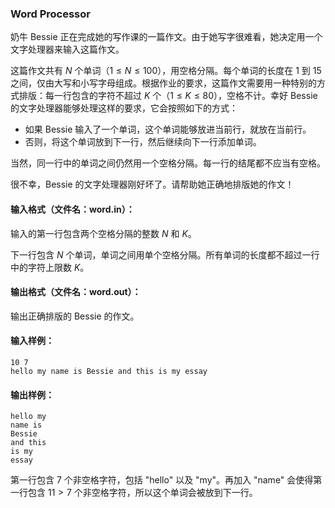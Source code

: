 ### Word Processor

奶牛 Bessie 正在完成她的写作课的一篇作文。由于她写字很难看，她决定用一个文字处理器来输入这篇作文。

这篇作文共有 $N$ 个单词（$1\le N\le 100$），用空格分隔。每个单词的长度在 1 到 15 之间，仅由大写和小写字母组成。根据作业的要求，这篇作文需要用一种特别的方式排版：每一行包含的字符不超过 $K$ 个（$1\le K\le 80$），空格不计。幸好 Bessie 的文字处理器能够处理这样的要求，它会按照如下的方式：



- 如果 Bessie 输入了一个单词，这个单词能够放进当前行，就放在当前行。
- 否则，将这个单词放到下一行，然后继续向下一行添加单词。

当然，同一行中的单词之间仍然用一个空格分隔。每一行的结尾都不应当有空格。

很不幸，Bessie 的文字处理器刚好坏了。请帮助她正确地排版她的作文！



#### 输入格式（文件名：word.in）：

输入的第一行包含两个空格分隔的整数 $N$ 和 $K$。

下一行包含 $N$ 个单词，单词之间用单个空格分隔。所有单词的长度都不超过一行中的字符上限数 $K$。



#### 输出格式（文件名：word.out）：

输出正确排版的 Bessie 的作文。



#### 输入样例：

```
10 7
hello my name is Bessie and this is my essay
```

#### 输出样例：

```
hello my
name is
Bessie
and this
is my
essay
```

第一行包含 7 个非空格字符，包括 "hello" 以及 "my"。再加入 "name" 会使得第一行包含 $11>7$ 个非空格字符，所以这个单词会被放到下一行。